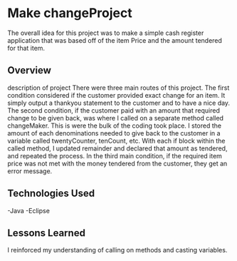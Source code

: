 # Make changeProject
The overall idea for this project was to make a simple cash register application that was based off of the item Price and the amount tendered for that item.

## Overview
description of project
There were three main routes of this project. The first condition considered if the customer provided exact change for an item. It simply output a thankyou statement to the customer and to have a nice day. The second condition, if the customer paid with an amount that required change to be given back, was where I called on a separate method called changeMaker. This is were the bulk of the coding took place. I stored the amount of each denominations needed to give back to the customer in a variable called twentyCounter, tenCount, etc. With each if block within the called method, I updated remainder and declared that amount as tendered, and repeated the process. In the third main condition, if the required item price was not met with the money tendered from the customer, they get an error message.

## Technologies Used
-Java
-Eclipse

## Lessons Learned
I reinforced my understanding of calling on methods and casting variables.


